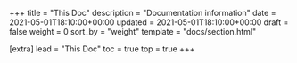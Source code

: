 +++
title = "This Doc"
description = "Documentation information"
date = 2021-05-01T18:10:00+00:00
updated = 2021-05-01T18:10:00+00:00
draft = false
weight = 0
sort_by = "weight"
template = "docs/section.html"

[extra]
lead = "This Doc"
toc = true
top = true
+++
